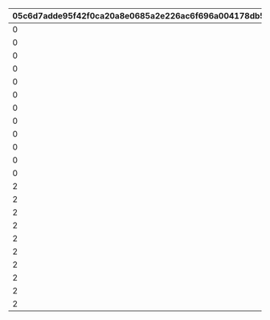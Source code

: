 |05c6d7adde95f42f0ca20a8e0685a2e226ac6f696a004178db5f42ced65831ac|5942af488b32ee5ffde443f456d324af1e6d6e74b42bb8da127f21d2f5772c83|faa1a0e12decc737787a1929297a12844691c1bd156f90297c3d95fecfb169cb|1f353c21ff4b89410439fecac3d188f66a3893a3dcbf8ee4c753731b806ec7fd|f5ec7fd4f0208e32b3773bdeaa5ea516f518d92adee40615e1107713f07127af|b2ccb4dbefd5ac19d3c91def5bbbc764b012982a138c5736683ee7cf05a18699|62ba6a5f2d84b31182234e4626a2d7e594bcf58540d915d14b6dcb79698ccab6|a018f68627ee100c5951c54c84ef16bcb4a56fef0232d8c69f6e8fe1335a6d86|ccd48a7ad33dd87da58dfb7c5c08e202d47d062722ed73b4ec1922d863f2c168|f6ed721b5d2d2da7f171463f5f0a344636d9427c7849c8d9eb4afdcb413cfb1e|954f2e1e7077041609d6e20e54d921c61473dfebb9b1bb3411cc66d53136d0ca|32a7d243addad4e59590422c8a2cdcb6c5727b76dcd977a01f223b76cfa9430f|7d3e621a4d980736a6b50a730bd380c2492921367bdabf99fa51c646956c1598|d2ba6d687f89f288af24cfea0bab946e4575b796bf91ec760f4ca54e4f9a44b6|f8564cc3fff337d6d13fc0659248910381abc37f11cd1d72a8e089c7ab3134f6|5486e552630bed63e3c6776eaa99c82583ba27a224f4ef39bbca7e44f3a2ffc1|
| --- | --- | --- | --- | --- | --- | --- | --- | --- | --- | --- | --- | --- | --- | --- | --- |
|0|0|26202|0|0|0|0|0|0|0|0|0|2|275000001|0|80000|
|0|0|26202|0|0|0|0|0|0|0|0|0|2|275000002|0|85000|
|0|0|26202|0|0|0|0|0|0|0|0|0|2|275000003|0|90000|
|0|0|26202|0|0|0|0|0|0|0|0|0|2|275000004|0|95000|
|0|0|26202|0|0|0|0|0|0|0|0|0|2|275000005|0|100000|
|0|0|26202|0|0|0|0|0|0|0|0|0|2|275000006|0|105000|
|0|0|26202|0|0|0|0|0|0|0|0|0|2|275000007|0|110000|
|0|0|26202|0|0|0|0|0|0|0|0|0|2|275000008|0|115000|
|0|0|26202|0|0|0|0|0|0|0|0|0|2|275000009|0|120000|
|0|0|26202|0|0|0|0|0|0|0|0|0|2|275000010|0|125000|
|0|0|26202|0|0|0|0|0|0|0|0|0|2|275000011|0|130000|
|0|0|26202|0|0|0|0|0|0|0|0|0|2|275000012|0|135000|
|2|4109501|26202|0|18|0|0|400|0|0|90013|0|2|276010001|1|50000|
|2|0|26202|0|0|0|0|425|0|0|90013|0|2|276010002|0|50000|
|2|0|26202|0|0|0|0|450|0|0|90013|0|2|276010003|0|50000|
|2|0|26202|0|0|0|0|475|0|0|90013|0|2|276010004|0|100000|
|2|26203|26202|0|2|0|0|500|0|0|90013|0|2|276010005|1|100000|
|2|4101501|26202|0|18|0|0|400|0|0|90013|0|2|276020001|1|50000|
|2|0|26202|0|0|0|0|425|0|0|90013|0|2|276020002|0|50000|
|2|0|26202|0|0|0|0|450|0|0|90013|0|2|276020003|0|50000|
|2|0|26202|0|0|0|0|475|0|0|90013|0|2|276020004|0|100000|
|2|26203|26202|0|2|0|0|500|0|0|90013|0|2|276020005|1|100000|
